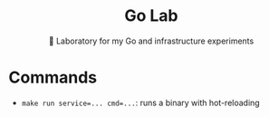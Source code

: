 <h1 align="center">
  Go Lab
</h1>

<p align="center">
  🧪 Laboratory for my Go and infrastructure experiments
</p>

# Commands

- `make run service=... cmd=...`: runs a binary with hot-reloading
